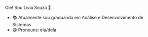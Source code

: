 Oie! Sou Lívia Souza 👋

- 📚 Atualmente sou graduanda em Análise e Desenvolvimento de Sistemas
- 😄 Pronouns: ela/dela
